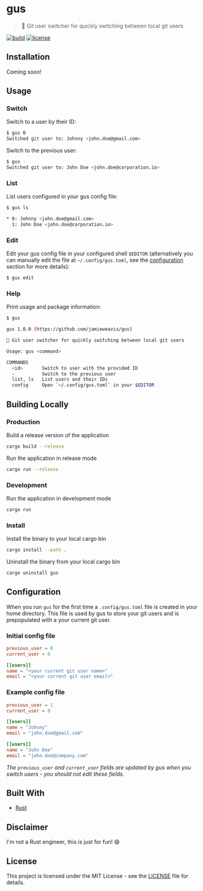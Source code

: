 # gus

> 🐻 Git user switcher for quickly switching between local git users

[![build](https://github.com/jamieweavis/gus/actions/workflows/build.yml/badge.svg?branch=main)](https://github.com/jamieweavis/gus/actions)
[![license](https://img.shields.io/badge/license-MIT-blue.svg)](https://github.com/jamieweavis/gus/blob/main/LICENSE)

## Installation

Coming soon!

## Usage

### Switch

Switch to a user by their ID:

```sh
$ gus 0
Switched git user to: Johnny <john.doe@gmail.com>
```

Switch to the previous user:

```sh
$ gus -
Switched git user to: John Doe <john.doe@corporation.io>
```

### List

List users configured in your gus config file:

```sh
$ gus ls

* 0: Johnny <john.doe@gmail.com>
  1: John Doe <john.doe@corporation.io>
```

### Edit

Edit your gus config file in your configured shell `$EDITOR` (alternatively you can manually edit the file at `~/.config/gus.toml`, see the [configuration](#configuration) section for more details):

```sh
$ gus edit
```

### Help

Print usage and package information:

```sh
$ gus

gus 1.0.0 (https://github.com/jamieweavis/gus)

🐻 Git user switcher for quickly switching between local git users

Usage: gus <command>

COMMANDS
  <id>       Switch to user with the provided ID
  -          Switch to the previous user
  list, ls   List users and their IDs
  config     Open `~/.config/gus.toml` in your $EDITOR
```

## Building Locally

### Production

Build a release version of the application

```sh
cargo build --release
```

Run the application in release mode

```sh
cargo run --release
```

### Development

Run the application in development mode

```sh
cargo run
```

### Install

Install the binary to your local cargo bin

```sh
cargo install --path .
```

Uninstall the binary from your local cargo bin

```sh
cargo uninstall gus
```

## Configuration

When you run `gus` for the first time a `.config/gus.toml` file is created in your home directory. This file is used by gus to store your git users and is prepopulated with a your current git user.

### Initial config file

```toml
previous_user = 0
current_user = 0

[[users]]
name = "<your current git user name>"
email = "<your current git user email>"
```

### Example config file

```toml
previous_user = 1
current_user = 0

[[users]]
name = "Johnny"
email = "john.doe@gmail.com"

[[users]]
name = "John Doe"
email = "john.doe@company.com"
```

_The `previous_user` and `current_user` fields are updated by gus when you switch users - you should not edit these fields._

## Built With

- [Rust](https://github.com/rust-lang/rust)

## Disclaimer

I'm not a Rust engineer, this is just for fun! 😄

## License

This project is licensed under the MIT License - see the [LICENSE](LICENSE) file for details.
